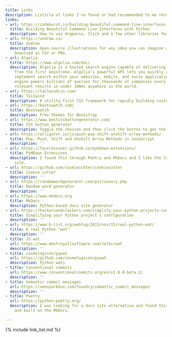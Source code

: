 ```yaml
---
title: Links
description: Listicle of links I've found or had recommended to me recently
links:
- url: https://codeburst.io/building-beautiful-command-line-interfaces-with-python-26c7e1bb54df
  title: Building Beautiful Command Line Interfaces with Python
  description: How to use Argparse, Click and a few other libraries for a Python CLI.
- url: https://undraw.co/
  title: Undraw
  description: Open-source illustrations for any idea you can imagine and create.
    Download as CSV or PNG.
- url: Algolia
  title: https://www.algolia.com/doc/
  description: Algolia is a hosted search engine capable of delivering real-time results
    from the first keystroke. Algolia’s powerful API lets you quickly and seamlessly
    implement search within your websites, mobile, and voice applications. Our search
    engine powers billions of queries for thousands of companies every month, delivering
    relevant results in under 100ms anywhere in the world.
- url: https://tailwindcss.com/
  title: Tailwind
  description: A utility-first CSS framework for rapidly building custom designs.
- url: https://bootswatch.com/
  title: Bootswatch
  description: Free themes for Bootstrap
- url: https://www.bestcssbuttongenerator.com/
  title: CSS button generator
  description: Toggle the choices and then click the button to get the CSS.
- url: https://alligator.io/js/push-pop-shift-unshift-array-methods/
  title: Pop, Push, Shift and Unshift Array Methods in JavaScript
  description: ''
- url: https://facelessuser.github.io/pymdown-extensions/
  title: PyMDown Extensions
  description: I found this through Poetry and MkDocs and I like the look of this
    site.
- url: https://github.com/cookiecutter/cookiecutter
  title: Cookie cutter
  description: ''
- url: https://randomwordgenerator.com/pictionary.php
  title: Random word generator
  description: ''
- url: https://www.mkdocs.org
  title: MkDocs
  description: Python-based docs site generator
- url: https://hackersandslackers.com/simplify-your-python-projects-configuration/
  title: Simplifying your Python project's configuration
  description: ''
- url: https://www.b-list.org/weblog/2015/nov/15/real-python-wat/
  title: A real Python "wat"
  description: ''
- title: JS wat
  url: https://www.destroyallsoftware.com/talks/wat
  description: ''
- title: cosmologicon/pywat
  url: https://github.com/cosmologicon/pywat
  description: Python wats
- title: Conventional commits
  url: https://www.conventionalcommits.org/en/v1.0.0-beta.2/
  description: ''
- title: Semantic commit messages
  url: https://seesparkbox.com/foundry/semantic_commit_messages
  description: ''
- title: Poetry
  url: https://python-poetry.org/
  description: I was looking for a docs site alternative and found this was sleek
    and built on the MkDocs.

---
```

{% include link_list.md %}